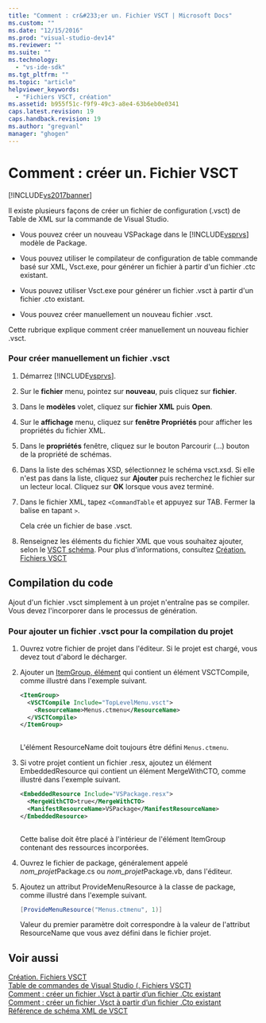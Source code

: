 ```yaml
---
title: "Comment : cr&#233;er un. Fichier VSCT | Microsoft Docs"
ms.custom: ""
ms.date: "12/15/2016"
ms.prod: "visual-studio-dev14"
ms.reviewer: ""
ms.suite: ""
ms.technology: 
  - "vs-ide-sdk"
ms.tgt_pltfrm: ""
ms.topic: "article"
helpviewer_keywords: 
  - "Fichiers VSCT, création"
ms.assetid: b955f51c-f9f9-49c3-a8e4-63b6eb0e0341
caps.latest.revision: 19
caps.handback.revision: 19
ms.author: "gregvanl"
manager: "ghogen"
---
```

# Comment : cr&#233;er un. Fichier VSCT
[!INCLUDE[vs2017banner](../../code-quality/includes/vs2017banner.md)]

Il existe plusieurs façons de créer un fichier de configuration \(.vsct\) de Table de XML sur la commande de Visual Studio.  
  
-   Vous pouvez créer un nouveau VSPackage dans le [!INCLUDE[vsprvs](../../code-quality/includes/vsprvs_md.md)] modèle de Package.  
  
-   Vous pouvez utiliser le compilateur de configuration de table commande basé sur XML, Vsct.exe, pour générer un fichier à partir d'un fichier .ctc existant.  
  
-   Vous pouvez utiliser Vsct.exe pour générer un fichier .vsct à partir d'un fichier .cto existant.  
  
-   Vous pouvez créer manuellement un nouveau fichier .vsct.  
  
 Cette rubrique explique comment créer manuellement un nouveau fichier .vsct.  
  
### Pour créer manuellement un fichier .vsct  
  
1.  Démarrez [!INCLUDE[vsprvs](../../code-quality/includes/vsprvs_md.md)].  
  
2.  Sur le **fichier** menu, pointez sur **nouveau**, puis cliquez sur **fichier**.  
  
3.  Dans le **modèles** volet, cliquez sur **fichier XML** puis **Open**.  
  
4.  Sur le **affichage** menu, cliquez sur **fenêtre Propriétés** pour afficher les propriétés du fichier XML.  
  
5.  Dans le **propriétés** fenêtre, cliquez sur le bouton Parcourir \(...\) bouton de la propriété de schémas.  
  
6.  Dans la liste des schémas XSD, sélectionnez le schéma vsct.xsd. Si elle n'est pas dans la liste, cliquez sur **Ajouter** puis recherchez le fichier sur un lecteur local. Cliquez sur **OK** lorsque vous avez terminé.  
  
7.  Dans le fichier XML, tapez `<CommandTable` et appuyez sur TAB. Fermer la balise en tapant `>`.  
  
     Cela crée un fichier de base .vsct.  
  
8.  Renseignez les éléments du fichier XML que vous souhaitez ajouter, selon le [VSCT schéma](../../extensibility/vsct-xml-schema-reference.md). Pour plus d'informations, consultez [Création. Fichiers VSCT](../../extensibility/internals/authoring-dot-vsct-files.md)  
  
## Compilation du code  
 Ajout d'un fichier .vsct simplement à un projet n'entraîne pas se compiler. Vous devez l'incorporer dans le processus de génération.  
  
### Pour ajouter un fichier .vsct pour la compilation du projet  
  
1.  Ouvrez votre fichier de projet dans l'éditeur. Si le projet est chargé, vous devez tout d'abord le décharger.  
  
2.  Ajouter un [ItemGroup, élément](../../msbuild/itemgroup-element-msbuild.md) qui contient un élément VSCTCompile, comme illustré dans l'exemple suivant.  
  
    ```xml  
    <ItemGroup>  
      <VSCTCompile Include="TopLevelMenu.vsct">  
        <ResourceName>Menus.ctmenu</ResourceName>  
      </VSCTCompile>  
    </ItemGroup>  
  
    ```  
  
     L'élément ResourceName doit toujours être défini `Menus.ctmenu`.  
  
3.  Si votre projet contient un fichier .resx, ajoutez un élément EmbeddedResource qui contient un élément MergeWithCTO, comme illustré dans l'exemple suivant.  
  
    ```xml  
    <EmbeddedResource Include="VSPackage.resx">  
      <MergeWithCTO>true</MergeWithCTO>  
      <ManifestResourceName>VSPackage</ManifestResourceName>  
    </EmbeddedResource>  
  
    ```  
  
     Cette balise doit être placé à l'intérieur de l'élément ItemGroup contenant des ressources incorporées.  
  
4.  Ouvrez le fichier de package, généralement appelé *nom\_projet*Package.cs ou *nom\_projet*Package.vb, dans l'éditeur.  
  
5.  Ajoutez un attribut ProvideMenuResource à la classe de package, comme illustré dans l'exemple suivant.  
  
    ```c#  
    [ProvideMenuResource("Menus.ctmenu", 1)]  
    ```  
  
     Valeur du premier paramètre doit correspondre à la valeur de l'attribut ResourceName que vous avez défini dans le fichier projet.  
  
## Voir aussi  
 [Création. Fichiers VSCT](../../extensibility/internals/authoring-dot-vsct-files.md)   
 [Table de commandes de Visual Studio \(. Fichiers VSCT\)](../../extensibility/internals/visual-studio-command-table-dot-vsct-files.md)   
 [Comment : créer un fichier .Vsct à partir d’un fichier .Ctc existant](../../misc/how-to-create-a-dot-vsct-file-from-an-existing-dot-ctc-file.md)   
 [Comment : créer un fichier .Vsct à partir d’un fichier .Cto existant](../Topic/How%20to:%20Create%20a%20.Vsct%20File%20from%20an%20Existing%20.Cto%20File.md)   
 [Référence de schéma XML de VSCT](../../extensibility/vsct-xml-schema-reference.md)